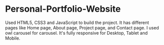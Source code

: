 # Personal-Portfolio-Website
Used HTML5, CSS3 and JavaScript to build the project. It has different pages like Home page, About page, Project page, and Contact page. I used owl carousel for carousel. It's fully responsive for Desktop, Tablet and Mobile.

